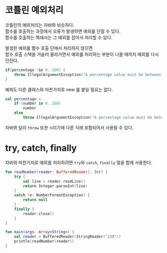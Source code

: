 코틀린 예외처리
==============
코틀린의 예외처리는 자바와 비슷하다.     
함수를 호출하는 과정에서 오류가 발생하면 예외를 던질 수 있다.          
함수를 호출하는 쪽에서는 그 예외를 잡아서 처리할 수 있다.
   
발생한 예외를 함수 호출 단에서 처리하지 않으면    
함수 호출 스택을 거슬러 올라가면서 예외를 처리하는 부분이 나올 때까지 예외를 다시 던진다.           

```kt
if(percentage !in 0..100) {
    throw IllegalArgumentException("A percentage value must be between 0 and 100: $percentage")
}
```
예외도 다른 클래스와 마찬가지로 new 를 붙일 필요는 없다.      

```kt
val percentage = 
    if (number in 0..100)
        number
    else 
        throw IllegalArgumentException("A percentage value must be between 0 and 100: $number")
```
자바와 달리 `throw` 또한 `식`이기에 다른 식에 포함되어서 사용될 수 있다.     

# try, catch, finally    
자바와 마찬가지로 예외를 처리하려면 `try`와 `catch`, `finally` 절을 함께 사용한다.    

```kt
fun readNumber(reader: BufferedReader): Int? {
    try {
        val line = reader.readLine()
        return Integer.parseInt(line)
    }
    catch (e: NumberFormatException) {
        return null
    }
    finally {
        reader.close()
    }
}

fun main(args: Array<String>) {
    val reader = BufferedReader(StringReader("239"))
    println(readNumber(reader))
}
```
